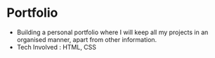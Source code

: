 # Portfolio
- Building a personal portfolio where I will keep all my projects in an organised manner, apart from other information.
- Tech Involved : HTML, CSS 

